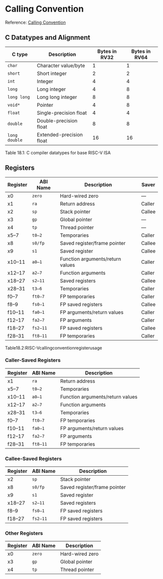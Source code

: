 # Calling Convention

Reference: [Calling Convention](https://riscv.org/wp-content/uploads/2024/12/riscv-calling.pdf)

## C Datatypes and Alignment

| C type        | Description              | Bytes in RV32 | Bytes in RV64 |
| ------------- | ------------------------ | ------------- | ------------- |
| `char`        | Character value/byte     | 1             | 1             |
| `short`       | Short integer            | 2             | 2             |
| `int`         | Integer                  | 4             | 4             |
| `long`        | Long integer             | 4             | 8             |
| `long long`   | Long long integer        | 8             | 8             |
| `void*`       | Pointer                  | 4             | 8             |
| `float`       | Single-precision float   | 4             | 4             |
| `double`      | Double-precision float   | 8             | 8             |
| `long double` | Extended-precision float | 16            | 16            |

Table 18.1: C compiler datatypes for base RISC-V ISA

## Registers

 | Register | ABI Name | Description                      | Saver  |
 | -------- | -------- | -------------------------------- | ------ |
 | x0       | `zero`   | Hard-wired zero                  | —      |
 | x1       | `ra`     | Return address                   | Caller |
 | x2       | `sp`     | Stack pointer                    | Callee |
 | x3       | `gp`     | Global pointer                   | —      |
 | x4       | `tp`     | Thread pointer                   | —      |
 | x5–7     | `t0–2`   | Temporaries                      | Caller |
 | x8       | `s0/fp`  | Saved register/frame pointer     | Callee |
 | x9       | `s1`     | Saved register                   | Callee |
 | x10–11   | `a0–1`   | Function arguments/return values | Caller |
 | x12–17   | `a2–7`   | Function arguments               | Caller |
 | x18–27   | `s2–11`  | Saved registers                  | Callee |
 | x28–31   | `t3–6`   | Temporaries                      | Caller |
 | f0–7     | `ft0–7`  | FP temporaries                   | Caller |
 | f8–9     | `fs0–1`  | FP saved registers               | Callee |
 | f10–11   | `fa0–1`  | FP arguments/return values       | Caller |
 | f12–17   | `fa2–7`  | FP arguments                     | Caller |
 | f18–27   | `fs2–11` | FP saved registers               | Callee |
 | f28–31   | `ft8–11` | FP temporaries                   | Caller |

Table18.2:RISC-Vcallingconventionregisterusage

### Caller-Saved Registers
| Register | ABI Name | Description                      |
| -------- | -------- | -------------------------------- |
| x1       | `ra`     | Return address                   |
| x5–7     | `t0–2`   | Temporaries                      |
| x10–11   | `a0–1`   | Function arguments/return values |
| x12–17   | `a2–7`   | Function arguments               |
| x28–31   | `t3–6`   | Temporaries                      |
| f0–7     | `ft0–7`  | FP temporaries                   |
| f10–11   | `fa0–1`  | FP arguments/return values       |
| f12–17   | `fa2–7`  | FP arguments                     |
| f28–31   | `ft8–11` | FP temporaries                   |

### Callee-Saved Registers
| Register | ABI Name | Description                  |
| -------- | -------- | ---------------------------- |
| x2       | `sp`     | Stack pointer                |
| x8       | `s0/fp`  | Saved register/frame pointer |
| x9       | `s1`     | Saved register               |
| x18–27   | `s2–11`  | Saved registers              |
| f8–9     | `fs0–1`  | FP saved registers           |
| f18–27   | `fs2–11` | FP saved registers           |

### Other Registers
| Register | ABI Name | Description     |
| -------- | -------- | --------------- |
| x0       | `zero`   | Hard-wired zero |
| x3       | `gp`     | Global pointer  |
| x4       | `tp`     | Thread pointer  |
